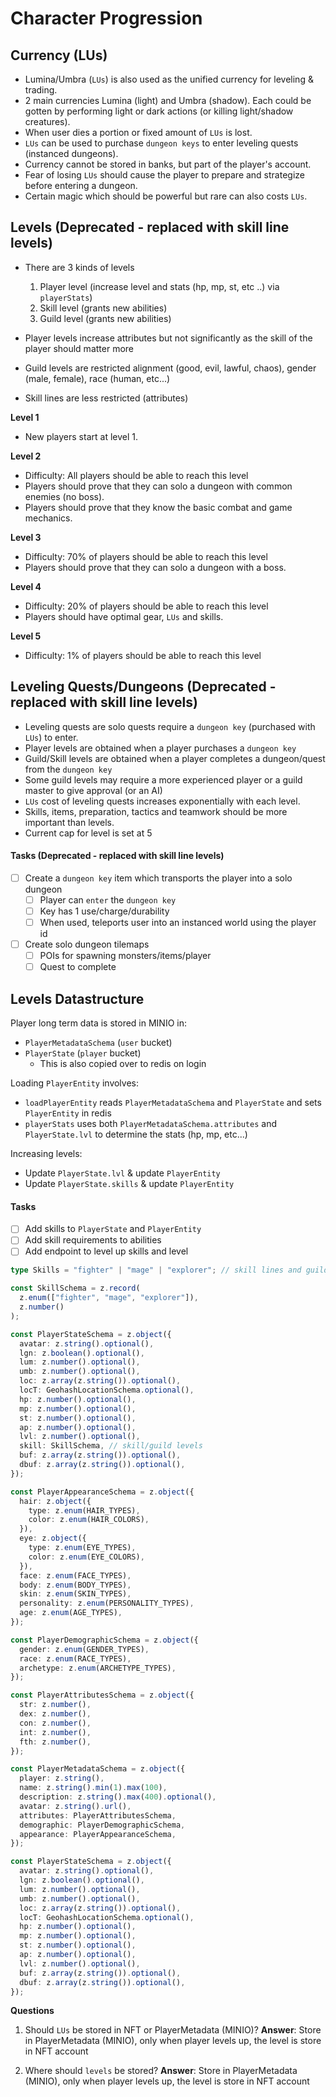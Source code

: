 # Character Progression

## Currency (LUs)

- Lumina/Umbra (`LUs`) is also used as the unified currency for leveling & trading.
- 2 main currencies Lumina (light) and Umbra (shadow). Each could be gotten by performing light or dark actions (or killing light/shadow creatures).
- When user dies a portion or fixed amount of `LUs` is lost.
- `LUs` can be used to purchase `dungeon keys` to enter leveling quests (instanced dungeons).
- Currency cannot be stored in banks, but part of the player's account.
- Fear of losing `LUs` should cause the player to prepare and strategize before entering a dungeon.
- Certain magic which should be powerful but rare can also costs `LUs`.

## Levels (Deprecated - replaced with skill line levels)

- There are 3 kinds of levels

  1. Player level (increase level and stats (hp, mp, st, etc ..) via `playerStats`)
  2. Skill level (grants new abilities)
  3. Guild level (grants new abilities)

- Player levels increase attributes but not significantly as the skill of the player should matter more
- Guild levels are restricted alignment (good, evil, lawful, chaos), gender (male, female), race (human, etc...)
- Skill lines are less restricted (attributes)

**Level 1**

- New players start at level 1.

**Level 2**

- Difficulty: All players should be able to reach this level
- Players should prove that they can solo a dungeon with common enemies (no boss).
- Players should prove that they know the basic combat and game mechanics.

**Level 3**

- Difficulty: 70% of players should be able to reach this level
- Players should prove that they can solo a dungeon with a boss.

**Level 4**

- Difficulty: 20% of players should be able to reach this level
- Players should have optimal gear, `LUs` and skills.

**Level 5**

- Difficulty: 1% of players should be able to reach this level

## Leveling Quests/Dungeons (Deprecated - replaced with skill line levels)

- Leveling quests are solo quests require a `dungeon key` (purchased with `LUs`) to enter.
- Player levels are obtained when a player purchases a `dungeon key`
- Guild/Skill levels are obtained when a player completes a dungeon/quest from the `dungeon key`
- Some guild levels may require a more experienced player or a guild master to give approval (or an AI)
- `LUs` cost of leveling quests increases exponentially with each level.
- Skills, items, preparation, tactics and teamwork should be more important than levels.
- Current cap for level is set at 5

#### Tasks (Deprecated - replaced with skill line levels)

- [ ] Create a `dungeon key` item which transports the player into a solo dungeon
  - [ ] Player can `enter` the `dungeon key`
  - [ ] Key has 1 use/charge/durability
  - [ ] When used, teleports user into an instanced world using the player id
- [ ] Create solo dungeon tilemaps
  - [ ] POIs for spawning monsters/items/player
  - [ ] Quest to complete

## Levels Datastructure

Player long term data is stored in MINIO in:

- `PlayerMetadataSchema` (`user` bucket)
- `PlayerState` (`player` bucket)
  - This is also copied over to redis on login

Loading `PlayerEntity` involves:

- `loadPlayerEntity` reads `PlayerMetadataSchema` and `PlayerState` and sets `PlayerEntity` in redis
- `playerStats` uses both `PlayerMetadataSchema.attributes` and `PlayerState.lvl` to determine the stats (hp, mp, etc...)

Increasing levels:

- Update `PlayerState.lvl` & update `PlayerEntity`
- Update `PlayerState.skills` & update `PlayerEntity`

#### Tasks

- [ ] Add skills to `PlayerState` and `PlayerEntity`
- [ ] Add skill requirements to abilities
- [ ] Add endpoint to level up skills and level

```ts
type Skills = "fighter" | "mage" | "explorer"; // skill lines and guilds

const SkillSchema = z.record(
  z.enum(["fighter", "mage", "explorer"]),
  z.number()
);

const PlayerStateSchema = z.object({
  avatar: z.string().optional(),
  lgn: z.boolean().optional(),
  lum: z.number().optional(),
  umb: z.number().optional(),
  loc: z.array(z.string()).optional(),
  locT: GeohashLocationSchema.optional(),
  hp: z.number().optional(),
  mp: z.number().optional(),
  st: z.number().optional(),
  ap: z.number().optional(),
  lvl: z.number().optional(),
  skill: SkillSchema, // skill/guild levels
  buf: z.array(z.string()).optional(),
  dbuf: z.array(z.string()).optional(),
});
```

```ts
const PlayerAppearanceSchema = z.object({
  hair: z.object({
    type: z.enum(HAIR_TYPES),
    color: z.enum(HAIR_COLORS),
  }),
  eye: z.object({
    type: z.enum(EYE_TYPES),
    color: z.enum(EYE_COLORS),
  }),
  face: z.enum(FACE_TYPES),
  body: z.enum(BODY_TYPES),
  skin: z.enum(SKIN_TYPES),
  personality: z.enum(PERSONALITY_TYPES),
  age: z.enum(AGE_TYPES),
});

const PlayerDemographicSchema = z.object({
  gender: z.enum(GENDER_TYPES),
  race: z.enum(RACE_TYPES),
  archetype: z.enum(ARCHETYPE_TYPES),
});

const PlayerAttributesSchema = z.object({
  str: z.number(),
  dex: z.number(),
  con: z.number(),
  int: z.number(),
  fth: z.number(),
});

const PlayerMetadataSchema = z.object({
  player: z.string(),
  name: z.string().min(1).max(100),
  description: z.string().max(400).optional(),
  avatar: z.string().url(),
  attributes: PlayerAttributesSchema,
  demographic: PlayerDemographicSchema,
  appearance: PlayerAppearanceSchema,
});

const PlayerStateSchema = z.object({
  avatar: z.string().optional(),
  lgn: z.boolean().optional(),
  lum: z.number().optional(),
  umb: z.number().optional(),
  loc: z.array(z.string()).optional(),
  locT: GeohashLocationSchema.optional(),
  hp: z.number().optional(),
  mp: z.number().optional(),
  st: z.number().optional(),
  ap: z.number().optional(),
  lvl: z.number().optional(),
  buf: z.array(z.string()).optional(),
  dbuf: z.array(z.string()).optional(),
});
```

**Questions**

1. Should `LUs` be stored in NFT or PlayerMetadata (MINIO)?
   **Answer**: Store in PlayerMetadata (MINIO), only when player levels up, the level is store in NFT account

1. Where should `levels` be stored?
   **Answer**: Store in PlayerMetadata (MINIO), only when player levels up, the level is store in NFT account
